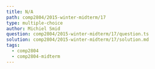 ```yaml
---
title: N/A
path: comp2804/2015-winter-midterm/17
type: multiple-choice
author: Michiel Smid
question: comp2804/2015-winter-midterm/17/question.ts
solution: comp2804/2015-winter-midterm/17/solution.md
tags:
  - comp2804
  - comp2804-midterm
---
```

